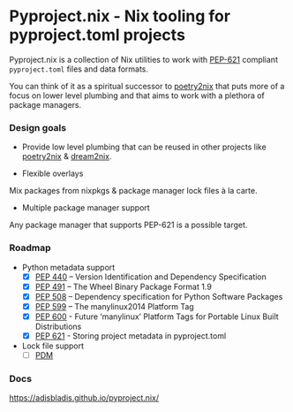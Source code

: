 # Pyproject.nix - Nix tooling for pyproject.toml projects

Pyproject.nix is a collection of Nix utilities to work with [PEP-621](https://peps.python.org/pep-0621/) compliant `pyproject.toml` files and data formats.

You can think of it as a spiritual successor to [poetry2nix](https://github.com/nix-community/poetry2nix) that puts more of a focus on lower level plumbing and that aims to work with a plethora of package managers.

### Design goals

- Provide low level plumbing that can be reused in other projects like [poetry2nix](https://github.com/nix-community/poetry2nix) & [dream2nix](https://github.com/nix-community/dream2nix).

- Flexible overlays

Mix packages from nixpkgs & package manager lock files à la carte.

- Multiple package manager support

Any package manager that supports PEP-621 is a possible target.

### Roadmap

- Python metadata support
  - [x] [PEP 440](https://peps.python.org/pep-0440/) – Version Identification and Dependency Specification
  - [x] [PEP 491](https://peps.python.org/pep-0491/) – The Wheel Binary Package Format 1.9
  - [x] [PEP 508](https://peps.python.org/pep-0508/) – Dependency specification for Python Software Packages
  - [x] [PEP 599](https://peps.python.org/pep-0599/) – The manylinux2014 Platform Tag
  - [x] [PEP 600](https://peps.python.org/pep-0600/) - Future ‘manylinux’ Platform Tags for Portable Linux Built Distributions
  - [x] [PEP 621](https://peps.python.org/pep-0621/) - Storing project metadata in pyproject.toml
- Lock file support
  - [ ] [PDM](https://github.com/pdm-project/pdm)

### Docs

https://adisbladis.github.io/pyproject.nix/
